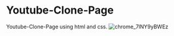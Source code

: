 # Youtube-Clone-Page
Youtube-Clone-Page using html and css.
![chrome_7lNY9yBWEz](https://user-images.githubusercontent.com/102734212/201486140-56fa5eba-8c35-4ecd-ac41-3f661c358b05.png)

